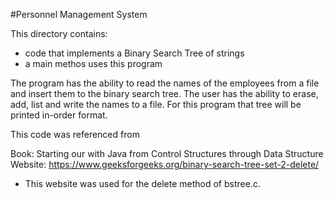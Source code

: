 #Personnel Management System

This directory contains:
* code that implements a Binary Search Tree of strings 
* a main methos uses this program

The program has the ability to read the names of the employees from a file and insert them to the binary search tree.
The user has the ability to erase, add, list and write the names to a file.
For this program that tree will be printed in-order format.

This code was referenced from

Book: Starting our with Java from Control Structures through Data Structure
Website: https://www.geeksforgeeks.org/binary-search-tree-set-2-delete/
* This website was used for the delete method of bstree.c.